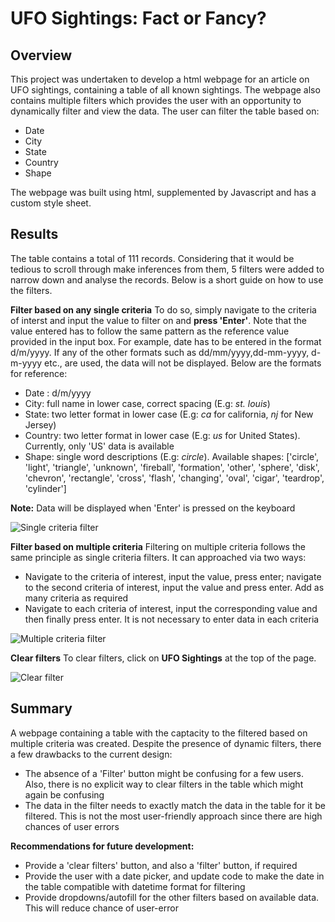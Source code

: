 # UFO Sightings: Fact or Fancy?

## Overview
This project was undertaken to develop a html webpage for an article on UFO sightings, containing a table of all known sightings. The webpage also contains multiple filters which provides the user with an opportunity to dynamically filter and view the data. The user can filter the table based on:
- Date
- City
- State
- Country
- Shape

The webpage was built using html, supplemented by Javascript and has a custom style sheet.

## Results
The table contains a total of 111 records. Considering that it would be tedious to scroll through make inferences from them, 5 filters were added to narrow down and analyse the records. Below is a short guide on how to use the filters.

**Filter based on any single criteria**
To do so, simply navigate to the criteria of interst and input the value to filter on and **press 'Enter'**. Note that the value entered has to follow the same pattern as the reference value provided in the input box. For example, date has to be entered in the format d/m/yyyy. If any of the other formats such as dd/mm/yyyy,dd-mm-yyyy, d-m-yyyy etc., are used, the data will not be displayed. Below are the formats for reference:
- Date : d/m/yyyy
- City: full name in lower case, correct spacing (E.g: _st. louis_)
- State: two letter format in lower case (E.g: _ca_ for california, _nj_ for New Jersey)
- Country: two letter format in lower case (E.g: _us_ for United States). Currently, only 'US' data is available
- Shape: single word descriptions (E.g: _circle_). Available shapes: ['circle', 'light', 'triangle', 'unknown', 'fireball',             'formation', 'other', 'sphere', 'disk', 'chevron', 'rectangle', 'cross', 'flash', 'changing', 'oval', 'cigar', 'teardrop', 'cylinder']

**Note:** Data will be displayed when 'Enter' is pressed on the keyboard

![Single criteria filter](images/Temperature_statistics.png?raw=true "Single criteria filter")

**Filter based on multiple criteria**
Filtering on multiple criteria follows the same principle as single criteria filters. It can approached via two ways: 
- Navigate to the criteria of interest, input the value, press enter; navigate to the second criteria of interest, input the value and press enter. Add as many criteria as required
- Navigate to each criteria of interest, input the corresponding value and then finally press enter.
It is not necessary to enter data in each criteria

![Multiple criteria filter](images/Temperature_statistics.png?raw=true "Multiple criteria filter")

**Clear filters**
To clear filters, click on **UFO Sightings** at the top of the page.

![Clear filter](images/Temperature_statistics.png?raw=true "Clear filter")

## Summary
A webpage containing a table with the captacity to the filtered based on multiple criteria was created. Despite the presence of dynamic filters, there a few drawbacks to the current design:
- The absence of a 'Filter' button might be confusing for a few users. Also, there is no explicit way to clear filters in the table which might again be confusing
- The data in the filter needs to exactly match the data in the table for it be filtered. This is not the most user-friendly approach since there are high chances of user errors

**Recommendations for future development:**
- Provide a 'clear filters' button, and also a 'filter' button, if required
- Provide the user with a date picker, and update code to make the date in the table compatible with datetime format for filtering
- Provide dropdowns/autofill for the other filters based on available data. This will reduce chance of user-error





